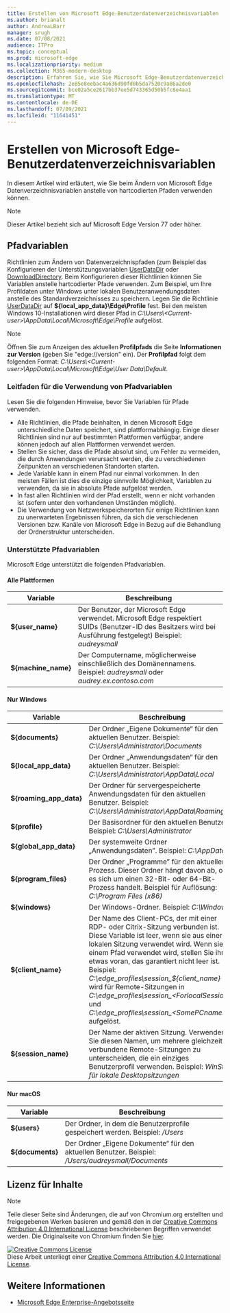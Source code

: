 ```yaml
---
title: Erstellen von Microsoft Edge-Benutzerdatenverzeichnisvariablen
ms.author: brianalt
author: AndreaLBarr
manager: srugh
ms.date: 07/08/2021
audience: ITPro
ms.topic: conceptual
ms.prod: microsoft-edge
ms.localizationpriority: medium
ms.collection: M365-modern-desktop
description: Erfahren Sie, wie Sie Microsoft Edge-Benutzerdatenverzeichnisvariablen erstellen
ms.openlocfilehash: 2e85e8eebac4a636d90fd0b5da7520c9a86a2de0
ms.sourcegitcommit: bce02a5ce2617bb37ee5d743365d50b5fc8e4aa1
ms.translationtype: MT
ms.contentlocale: de-DE
ms.lasthandoff: 07/09/2021
ms.locfileid: "11641451"
---
```

# <a name="create-microsoft-edge-user-data-directory-variables"></a>Erstellen von Microsoft Edge-Benutzerdatenverzeichnisvariablen

In diesem Artikel wird erläutert, wie Sie beim Ändern von Microsoft Edge Datenverzeichnisvariablen anstelle von hartcodierten Pfaden verwenden können.

>[!NOTE]
>Dieser Artikel bezieht sich auf Microsoft Edge Version 77 oder höher.
## <a name="path-variables"></a>Pfadvariablen

Richtlinien zum Ändern von Datenverzeichnispfaden (zum Beispiel das Konfigurieren der Unterstützungsvariablen [UserDataDir](microsoft-edge-policies.md#userdatadir) oder [DownloadDirectory](microsoft-edge-policies.md#downloaddirectory). Beim Konfigurieren dieser Richtlinien können Sie Variablen anstelle hartcodierter Pfade verwenden. Zum Beispiel, um Ihre Profildaten unter Windows unter lokalen Benutzeranwendungsdaten anstelle des Standardverzeichnisses zu speichern. Legen Sie die Richtlinie [UserDataDir](microsoft-edge-policies.md#userdatadir) auf **${local_app_data}\Edge\Profile** fest. Bei den meisten Windows 10-Installationen wird dieser Pfad in *C:\Users\\&lt;Current-user&gt;\AppData\Local\Microsoft\Edge\Profile* aufgelöst.

>[!NOTE]
>Öffnen Sie zum Anzeigen des aktuellen **Profilpfads** die Seite **Informationen zur Version** (geben Sie "edge://version" ein). Der **Profilpfad** folgt dem folgenden Format: *C:\Users\\&lt;Current-user&gt;\AppData\Local\Microsoft\Edge\User Data\Default*.

### <a name="guidance-for-using-path-variables"></a>Leitfaden für die Verwendung von Pfadvariablen

Lesen Sie die folgenden Hinweise, bevor Sie Variablen für Pfade verwenden.

- Alle Richtlinien, die Pfade beinhalten, in denen Microsoft Edge unterschiedliche Daten speichert, sind plattformabhängig. Einige dieser Richtlinien sind nur auf bestimmten Plattformen verfügbar, andere können jedoch auf allen Plattformen verwendet werden.
- Stellen Sie sicher, dass die Pfade absolut sind, um Fehler zu vermeiden, die durch Anwendungen verursacht werden, die zu verschiedenen Zeitpunkten an verschiedenen Standorten starten.
- Jede Variable kann in einem Pfad nur einmal vorkommen. In den meisten Fällen ist dies die einzige sinnvolle Möglichkeit, Variablen zu verwenden, da sie in absolute Pfade aufgelöst werden.
- In fast allen Richtlinien wird der Pfad erstellt, wenn er nicht vorhanden ist (sofern unter den vorhandenen Umständen möglich).
- Die Verwendung von Netzwerkspeicherorten für einige Richtlinien kann zu unerwarteten Ergebnissen führen, da sich die verschiedenen Versionen bzw. Kanäle von Microsoft Edge in Bezug auf die Behandlung der Ordnerstruktur unterscheiden.

### <a name="supported-path-variables"></a>Unterstützte Pfadvariablen

Microsoft Edge unterstützt die folgenden Pfadvariablen.

#### <a name="all-platforms"></a>Alle Plattformen

| Variable | Beschreibung |
| --- | --- |
| **${user_name}** | Der Benutzer, der Microsoft Edge verwendet. Microsoft Edge respektiert SUIDs (Benutzer-ID des Besitzers wird bei Ausführung festgelegt) Beispiel: *audreysmall* |
| **${machine_name}** | Der Computername, möglicherweise einschließlich des Domänennamens. Beispiel: *audreysmall* oder *audrey.ex.contoso.com* |

#### <a name="windows-only"></a>Nur Windows

| Variable | Beschreibung |
| --- | --- |
| **${documents}** | Der Ordner „Eigene Dokumente“ für den aktuellen Benutzer. Beispiel: *C:\Users\Administrator\Documents* |
|**${local_app_data}** | Der Ordner „Anwendungsdaten“ für den aktuellen Benutzer. Beispiel: *C:\Users\Administrator\AppData\Local* |
|**${roaming_app_data}** | Der Ordner für servergespeicherte Anwendungsdaten für den aktuellen Benutzer. Beispiel: *C:\Users\Administrator\AppData\Roaming* |
| **${profile}** | Der Basisordner für den aktuellen Benutzer. Beispiel: *C:\Users\Administrator* |
| **${global_app_data}** | Der systemweite Ordner „Anwendungsdaten”. Beispiel: *C:\AppData* |
| **${program_files}** | Der Ordner „Programme” für den aktuellen Prozess. Dieser Ordner hängt davon ab, ob es sich um einen 32-Bit- oder 64-Bit-Prozess handelt. Beispiel für Auflösung: *C:\Program Files (x86)* |
| **${windows}** | Der Windows-Ordner. Beispiel: *C:\Windows* |
| **${client_name}** | Der Name des Client-PCs, der mit einer RDP- oder Citrix-Sitzung verbunden ist. Diese Variable ist leer, wenn sie aus einer lokalen Sitzung verwendet wird. Wenn sie in einem Pfad verwendet wird, stellen Sie ihr etwas voran, das garantiert nicht leer ist. Beispiel: *C:\edge_profiles\session_${client_name}* wird für Remote-Sitzungen in *C:\edge_profiles\session_&lt;ForlocalSessions&gt;* und *C:\edge_profiles\session_&lt;SomePCname&gt;* aufgelöst. |
| **${session_name}** | Der Name der aktiven Sitzung. Verwenden Sie diesen Namen, um mehrere gleichzeitig verbundene Remote-Sitzungen zu unterscheiden, die ein einziges Benutzerprofil verwenden. Beispiel: *WinSta0 für lokale Desktopsitzungen* |

#### <a name="macos-only"></a>Nur macOS

| Variable | Beschreibung |
| --- | --- |
| **${users}** | Der Ordner, in dem die Benutzerprofile gespeichert werden. Beispiel: */Users* |
| **${documents}** | Der Ordner „Eigene Dokumente“ für den aktuellen Benutzer. Beispiel: */Users/audreysmall/Documents* |

## <a name="content-license"></a>Lizenz für Inhalte

>[!NOTE]
>Teile dieser Seite sind Änderungen, die auf von Chromium.org erstellten und freigegebenen Werken basieren und gemäß den in der [Creative Commons Attribution 4.0 International License](http://creativecommons.org/licenses/by/4.0/) beschriebenen Begriffen verwendet werden. Die Originalseite von Chromium finden Sie [hier](https://www.chromium.org/administrators/policy-list-3/user-data-directory-variables).
  
<a rel="license" href="http://creativecommons.org/licenses/by/4.0/"><img alt="Creative Commons License" style="border-width:0" src="https://i.creativecommons.org/l/by/4.0/88x31.png" /></a><br/>Diese Arbeit unterliegt einer <a rel="license" href="http://creativecommons.org/licenses/by/4.0/">Creative Commons Attribution 4.0 International License</a>.
## <a name="see-also"></a>Weitere Informationen

- [Microsoft Edge Enterprise-Angebotsseite](https://aka.ms/EdgeEnterprise)
